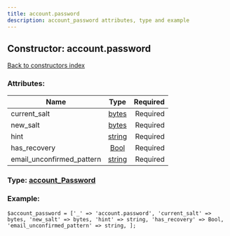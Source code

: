 ```yaml
---
title: account.password
description: account_password attributes, type and example
---
```

## Constructor: account.password  
[Back to constructors index](index.md)



### Attributes:

| Name     |    Type       | Required |
|----------|:-------------:|---------:|
|current\_salt|[bytes](../types/bytes.md) | Required|
|new\_salt|[bytes](../types/bytes.md) | Required|
|hint|[string](../types/string.md) | Required|
|has\_recovery|[Bool](../types/Bool.md) | Required|
|email\_unconfirmed\_pattern|[string](../types/string.md) | Required|



### Type: [account\_Password](../types/account_Password.md)


### Example:

```
$account_password = ['_' => 'account.password', 'current_salt' => bytes, 'new_salt' => bytes, 'hint' => string, 'has_recovery' => Bool, 'email_unconfirmed_pattern' => string, ];
```  


